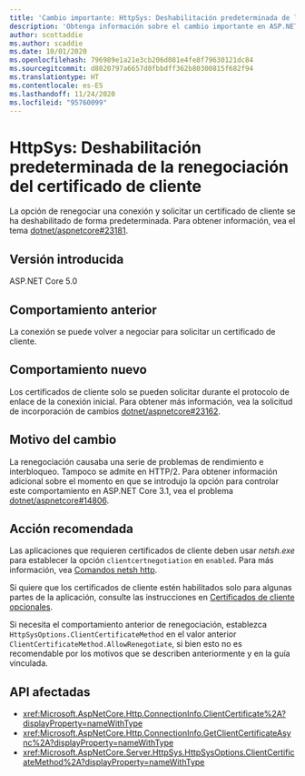 ```yaml
---
title: 'Cambio importante: HttpSys: Deshabilitación predeterminada de la renegociación del certificado de cliente'
description: 'Obtenga información sobre el cambio importante en ASP.NET Core 5.0 titulado HttpSys: Deshabilitación predeterminada de la renegociación del certificado de cliente'
author: scottaddie
ms.author: scaddie
ms.date: 10/01/2020
ms.openlocfilehash: 796989e1a21e3cb206d081e4fe8f79630121dc84
ms.sourcegitcommit: d8020797a6657d0fbbdff362b80300815f682f94
ms.translationtype: HT
ms.contentlocale: es-ES
ms.lasthandoff: 11/24/2020
ms.locfileid: "95760099"
---
```

# <a name="httpsys-client-certificate-renegotiation-disabled-by-default"></a>HttpSys: Deshabilitación predeterminada de la renegociación del certificado de cliente

La opción de renegociar una conexión y solicitar un certificado de cliente se ha deshabilitado de forma predeterminada. Para obtener información, vea el tema [dotnet/aspnetcore#23181](https://github.com/dotnet/aspnetcore/issues/23181).

## <a name="version-introduced"></a>Versión introducida

ASP.NET Core 5.0

## <a name="old-behavior"></a>Comportamiento anterior

La conexión se puede volver a negociar para solicitar un certificado de cliente.

## <a name="new-behavior"></a>Comportamiento nuevo

Los certificados de cliente solo se pueden solicitar durante el protocolo de enlace de la conexión inicial. Para obtener más información, vea la solicitud de incorporación de cambios [dotnet/aspnetcore#23162](https://github.com/dotnet/aspnetcore/pull/23162).

## <a name="reason-for-change"></a>Motivo del cambio

La renegociación causaba una serie de problemas de rendimiento e interbloqueo. Tampoco se admite en HTTP/2. Para obtener información adicional sobre el momento en que se introdujo la opción para controlar este comportamiento en ASP.NET Core 3.1, vea el problema [dotnet/aspnetcore#14806](https://github.com/dotnet/aspnetcore/issues/14806).

## <a name="recommended-action"></a>Acción recomendada

Las aplicaciones que requieren certificados de cliente deben usar *netsh.exe* para establecer la opción `clientcertnegotiation` en `enabled`. Para más información, vea [Comandos netsh http](/windows-server/networking/technologies/netsh/netsh-http).

Si quiere que los certificados de cliente estén habilitados solo para algunas partes de la aplicación, consulte las instrucciones en [Certificados de cliente opcionales](/aspnet/core/security/authentication/certauth?view=aspnetcore-3.1#optional-client-certificates).

Si necesita el comportamiento anterior de renegociación, establezca `HttpSysOptions.ClientCertificateMethod` en el valor anterior `ClientCertificateMethod.AllowRenegotiate`, si bien esto no es recomendable por los motivos que se describen anteriormente y en la guía vinculada.

## <a name="affected-apis"></a>API afectadas

- <xref:Microsoft.AspNetCore.Http.ConnectionInfo.ClientCertificate%2A?displayProperty=nameWithType>
- <xref:Microsoft.AspNetCore.Http.ConnectionInfo.GetClientCertificateAsync%2A?displayProperty=nameWithType>
- <xref:Microsoft.AspNetCore.Server.HttpSys.HttpSysOptions.ClientCertificateMethod%2A?displayProperty=nameWithType>

<!--

### Category

ASP.NET Core

### Affected APIs

- `Overload:Microsoft.AspNetCore.Http.ConnectionInfo.ClientCertificate`
- `Overload:Microsoft.AspNetCore.Http.ConnectionInfo.GetClientCertificateAsync`
- `Overload:Microsoft.AspNetCore.Server.HttpSys.HttpSysOptions.ClientCertificateMethod`

-->
